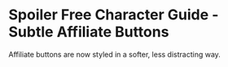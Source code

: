 # Spoiler Free Character Guide - Subtle Affiliate Buttons

Affiliate buttons are now styled in a softer, less distracting way.
